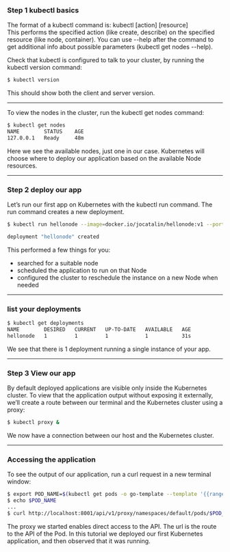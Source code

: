 ### Step 1 kubectl basics

The format of a kubectl command is: kubectl [action] [resource]  
This performs the specified action  (like create, describe) on the specified resource (like node, container). You can use --help after the command to get additional info about possible parameters (kubectl get nodes --help).


Check that kubectl is configured to talk to your cluster, by running the kubectl version command:
```bash
$ kubectl version
```

This should show both the client and server version.

----

To view the nodes in the cluster, run the kubectl get nodes command:
```bash	
$ kubectl get nodes
NAME        STATUS    AGE
127.0.0.1   Ready     48m
```

Here we see the available nodes, just one in our case. Kubernetes will choose where to deploy our application based on the available Node resources.

----

### Step 2 deploy our app 

Let’s run our first app on Kubernetes with the kubectl run command. The run command creates a new deployment.

```bash
$ kubectl run hellonode --image=docker.io/jocatalin/hellonode:v1 --port=8080 

deployment "hellonode" created
```

This performed a few things for you:
* searched for a suitable node
* scheduled the application to run on that Node
* configured the cluster to reschedule the instance on a new Node when needed 

----

### list your deployments

```bash
$ kubectl get deployments
NAME        DESIRED   CURRENT   UP-TO-DATE   AVAILABLE   AGE
hellonode   1         1         1            1           31s
````

We see that there is 1 deployment running a single instance of your app. 

----

### Step 3 View our app

By default deployed applications are visible only inside the Kubernetes cluster. To view that the application output without exposing it externally, we’ll create a route between our terminal and the Kubernetes cluster using a proxy:
```bash
$ kubectl proxy &
```
We now have a connection between our host and the Kubernetes cluster.

----

### Accessing the application

To see the output of our application, run a curl request in a new terminal window:
```bash
$ export POD_NAME=$(kubectl get pods -o go-template --template '{{range .items}}{{.metadata.name}}{{"\n"}}{{end}}')
$ echo $POD_NAME
...
$ curl http://localhost:8001/api/v1/proxy/namespaces/default/pods/$POD_NAME/
```

The proxy we started enables direct access to the API. The url is the route to the API of the Pod.
In this tutorial we deployed our first Kubernetes application, and then observed that it was running.
